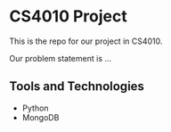# CS4010 Project
This is the repo for our project in CS4010.

Our problem statement is ...


## Tools and Technologies
- Python
- MongoDB